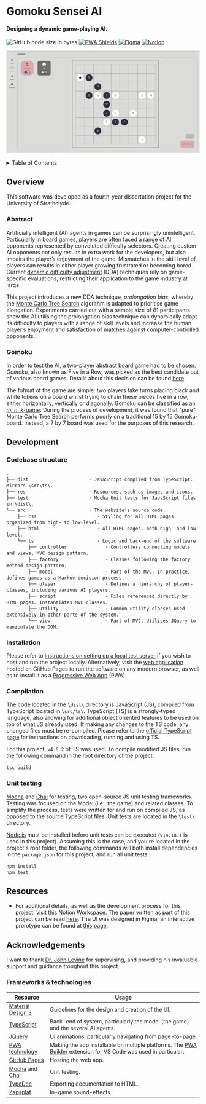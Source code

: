 # Gomoku Sensei AI
#### Designing a dynamic game-playing AI.

![GitHub code size in bytes](https://img.shields.io/github/languages/code-size/HaresMahmood/gomoku-sensei)
[![PWA Shields](https://www.pwa-shields.com/1.0.0/series/classic/white/purple.svg)](https://web.dev/progressive-web-apps/)
[![Figma](https://badgen.net/badge/icon/Figma%20Prototype/orange?icon=https://upload.wikimedia.org/wikipedia/commons/3/33/Figma-logo.svg&label)](https://www.figma.com/proto/uhH23aRZvGQsOViY0bnnVP/Gomoku?node-id=64%3A19)
[![Notion](https://badgen.net/badge/icon/Notion%20Workspace/black?icon=https://cdn.worldvectorlogo.com/logos/notion-logo-1.svg&label)](https://opposite-brain-cb0.notion.site/CS408-1e5c4e3c9b0d4291b6a968855d9270e9)

![Screenshot](./res/screenshot.png)

<details>
    <summary> Table of Contents </summary>
    <ol> 
        <li> <a href="#overview"> Overview </a> </li>
            <ol>
                <li> <a href="#aims--objectives"> Aims & objectives </a> </li>
                <li> <a href="#gomoku"> Gomoku </a> </li>
            </ol>
        <li> <a href="#development"> Development </a> </li>
            <ol>
                <li> <a href="#codebase-structure"> Codebase structure </a> </li>
                <li> <a href="#installation"> Installation </a> </li>
                <li> <a href="#compilation"> Compilation </a> </li>
                <li> <a href="#compilation"> Compilation </a> </li>
                <li> <a href="#unit-testing"> Unit testing </a> </li>
            </ol>
        <li> <a href="#resources"> Resources </a> </li>
        <li> <a href="#acknowledgements"> Acknowledgements </a> </li>
            <ol>
                <li> <a href="#frameworks--technologies"> Frameworks & technologies </a> </li>
            </ol>
    </ol>
</details>

## Overview
This software was developed as a fourth-year dissertation project for the University of Strathclyde.

### Abstract

Artificially intelligent (AI) agents in games can be surprisingly unintelligent. Particularly in board games, players are often faced a range of AI opponents represented by convoluted difficulty selectors. Creating custom AI opponents not only results in extra work for the developers, but also impairs the player’s enjoyment of the game. Mismatches in the skill level of players can results in either player growing frustrated or becoming bored. Current [dynamic difficulty adjustment](https://en.wikipedia.org/wiki/Dynamic_game_difficulty_balancing) (DDA) techniques rely on game-specific evaluations, restricting their application to the game industry at large. 

This project introduces a new DDA technique, _prolongation bias_, whereby the [Monte Carlo Tree Search](https://en.wikipedia.org/wiki/Monte_Carlo_tree_search) algorithm is adapted to prioritise game elongation. Experiments carried out with a sample size of 81 participants show the AI utilising the prolongation bias technique can dynamically adapt its difficulty to players with a range of skill levels and increase the human player’s enjoyment and satisfaction of matches against computer-controlled opponents.

### Gomoku

In order to test the AI, a two-player abstract board game had to be chosen. _Gomoku_, also known as Five in a Row, was picked as the best candidate out of various board games. Details about this decision can be found [here](https://opposite-brain-cb0.notion.site/Game-choice-735efe566bef40b08ebfc9a0d75389ff).

The fofmat of the game are simple: two players take turns placing black and white tokens on a board whilst trying to chain these pieces five in a row, either horizontally, vertically or diagonally. Gomoku can be classified as an [_m, n, k_-game](https://en.wikipedia.org/wiki/M,n,k-game). During the process of development, it was found that "pure" Monte Carlo Tree Search performs poorly on a traditional 15 by 15 Gomoku-board. Instead, a 7 by 7 board was used for the purposes of this research.

## Development

### Codebase structure

```
.
├── dist                      · JavaScript compiled from TypeScript. Mirrors \src\ts\.
├── res                       · Resources, such as images and icons.
├── test                      · Mocha Unit tests for JavaScript files in \dist\.
└── src                       · The website's source code.
    ├── css                      · Styling for all HTML pages, organized from high- to low-level.
    ├── html                     · All HTML pages, both high- and low-level.
    └── ts                       · Logic and back-end of the software.
        ├── controller              · Controllers connecting models and views, MVC design pattern.
        ├── factory                 · Classes following the factory method design pattern.
        ├── model                   · Part of the MVC. In practice, defines games as a Markov decision process.
        ├── player                  · Defines a hierarchy of player-classes, including various AI players.
        ├── script                  · Files referenced directly by HTML pages. Instantiates MVC classes.
        ├── utility                 · Common utility classes used extensively in other parts of the system.
        └── view                    · Part of MVC. Utilises JQuery to manipulate the DOM.
```

### Installation
Please refer to [instructions on setting up a local test server](https://developer.mozilla.org/en-US/docs/Learn/Common_questions/set_up_a_local_testing_server) if you wish to host and run the project locally. Alternatively, visit the [web application](https://haresmahmood.github.io/gomoku-sensei/) hosted on GitHub Pages to run the software on any modern browser, as well as to install it as a [Progressive Web App](https://web.dev/progressive-web-apps/) (PWA).

### Compilation
The code located in the `\dist\` directory is JavaScript (JS), compiled from TypeScript located in `\src/ts\`. TypeScript (TS) is a strongly-typed language, also allowing for additional object oriented features to be used on top of what JS already used. If making any changes to the TS code, any changed files must be re-compiled. Please refer to the [official TypeScript page](https://www.typescriptlang.org/) for instructions on downloading, running and using TS.

For this project, `v4.6.2` of TS was used. To compile modified JS files, run the following command in the root directory of the project:

```console
tsc build
```

### Unit testing
[Mocha](https://mochajs.org/) and [Chai](https://www.chaijs.com/) for testing, two open-source JS unit testing frameworks. Testing was focused on the Model (i.e., the game) and related classes. To simplify the process, tests were written for and run on compiled JS, as opposed to the source TypeScript files. Unit tests are located in the `\test\` directory.

[Node.js](https://nodejs.org/en/) must be installed before unit tests can be executed (`v14.18.1` is used in this project). Assuming this is the case, and you're located in the project's root folder, the following commands will both install dependencies in the `package.json` for this project, and run all unit tests:

```console
npm install
npm test
```

## Resources
* For additional details, as well as the development process for this project, visit this [Notion Workspace](https://opposite-brain-cb0.notion.site/CS408-1e5c4e3c9b0d4291b6a968855d9270e9). The paper written as part of this project can be read [here](https://s3.us-west-2.amazonaws.com/secure.notion-static.com/61ec2c18-660e-46ec-8590-3e2e8ce3d316/progress_report.pdf?X-Amz-Algorithm=AWS4-HMAC-SHA256&X-Amz-Content-Sha256=UNSIGNED-PAYLOAD&X-Amz-Credential=AKIAT73L2G45EIPT3X45%2F20220222%2Fus-west-2%2Fs3%2Faws4_request&X-Amz-Date=20220222T001249Z&X-Amz-Expires=86400&X-Amz-Signature=0313cab7c63a706c3e7285a00cef6f1991de20f2b31157649f4a4721556398cd&X-Amz-SignedHeaders=host&response-content-disposition=filename%20%3D%22progress%2520report.pdf%22&x-id=GetObject). The UI was designed in Figma; an interactive prorotype can be found at [this page](https://www.figma.com/proto/uhH23aRZvGQsOViY0bnnVP/Gomoku?node-id=64%3A19).

## Acknowledgements
I want to thank [Dr. John Levine](https://www.strath.ac.uk/staff/levinejohndr/) for supervising, and providing his invaluable support and guidance troughout this project.

### Frameworks & technologies
| Resource                                                | Usage                                                                                                                                          |
|---------------------------------------------------------|--------------------------------------|
| [Material Design 3](https://m3.material.io/)            | Guidelines for the design and creation of the UI.                                                                                              |
| [TypeScript](https://www.typescriptlang.org/)           | Back-end of system, particularly the model (the game) and the several AI agents.                                                               |
| [JQuery](https://jquery.com/)                           | UI animations, particularly navigating from page-to-page.                                                                                      |
| [PWA technology](https://web.dev/progressive-web-apps/) | Making the app installable on multiple platforms. The [PWA Builder](https://www.pwabuilder.com/) extension for VS Code was used in particular. |
| [GitHub Pages](https://pages.github.com/)               | Hosting the web app.                                                                                                                           |
| [Mocha](https://mochajs.org/) and [Chai](https://www.chaijs.com/) | Unit testing.                                                                                                                                  |
| [TypeDoc](https://typedoc.org/) | Exporting documentation to HTML.                                                                                                                                  |
| [Zapsplat](https://www.zapsplat.com/)                   | In-game sound-effects.                                                                                                                          |
